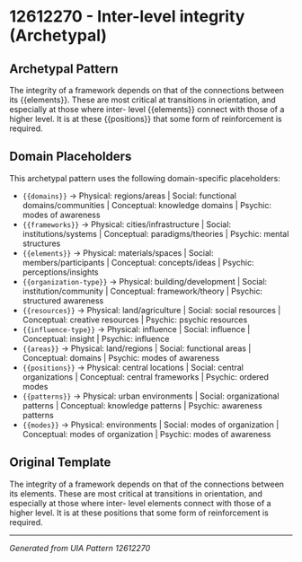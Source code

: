# 12612270 - Inter-level integrity (Archetypal)

## Archetypal Pattern

The integrity of a framework depends on that of the connections between its {{elements}}. These are most critical at transitions in orientation, and especially at those where inter- level {{elements}} connect with those of a higher level. It is at these {{positions}} that some form of reinforcement is required.

## Domain Placeholders

This archetypal pattern uses the following domain-specific placeholders:

- `{{domains}}` → Physical: regions/areas | Social: functional domains/communities | Conceptual: knowledge domains | Psychic: modes of awareness
- `{{frameworks}}` → Physical: cities/infrastructure | Social: institutions/systems | Conceptual: paradigms/theories | Psychic: mental structures
- `{{elements}}` → Physical: materials/spaces | Social: members/participants | Conceptual: concepts/ideas | Psychic: perceptions/insights
- `{{organization-type}}` → Physical: building/development | Social: institution/community | Conceptual: framework/theory | Psychic: structured awareness
- `{{resources}}` → Physical: land/agriculture | Social: social resources | Conceptual: creative resources | Psychic: psychic resources
- `{{influence-type}}` → Physical: influence | Social: influence | Conceptual: insight | Psychic: influence
- `{{areas}}` → Physical: land/regions | Social: functional areas | Conceptual: domains | Psychic: modes of awareness
- `{{positions}}` → Physical: central locations | Social: central organizations | Conceptual: central frameworks | Psychic: ordered modes
- `{{patterns}}` → Physical: urban environments | Social: organizational patterns | Conceptual: knowledge patterns | Psychic: awareness patterns
- `{{modes}}` → Physical: environments | Social: modes of organization | Conceptual: modes of organization | Psychic: modes of awareness

## Original Template

The integrity of a framework depends on that of the connections between its elements. These are most critical at transitions in orientation, and especially at those where inter- level elements connect with those of a higher level. It is at these positions that some form of reinforcement is required.

---
*Generated from UIA Pattern 12612270*
